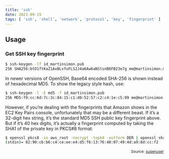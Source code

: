 ```yaml
---
title: 'ssh'
date: 2021-09-15
tags: [ 'ssh', 'shell', 'network', 'protocol', 'key', 'fingerprint' ]
---
```


## Usage

### Get SSH key fingerprint

```bash
$ ssh-keygen -lf id_martinsimon.pub
256 SHA256:btO1ftKaZ1AxBLvfuFLS2J4a6Aw6aNStsnB6FB23e7g me@martinsimon.me (ED25519)
```

In newer versions of OpenSSH, Base64 encoded SHA-256 is shown instead of
hexadecimal MD5. To show the legacy style hash, use:

```bash
$ ssh-keygen -l -E md5 -f id_martinsimon.pub
256 MD5:f0:cc:6d:7c:3c:84:15:c1:d0:52:57:c2:c4:1e:c5:09 me@martinsimon.me (ED25519)
```

However, if you’re dealing with the fingerprints that Amazon shows in the EC2
Key Pairs console, unfortunately that may be a different beast. If it’s a
32-digit hex string, it’s the standard MD5 SSH public key fingerprint above.
But if it’s 40 hex digits, it’s actually a fingerprint computed by taking the
SHA1 of the private key in PKCS#8 format:

```bash
$ openssl pkcs8 -in aws_root -nocrypt -topk8 -outform DER | openssl sha1 -c
(stdin)= 82:90:cb:b6:c4:ce:ee:e4:d5:f6:13:76:48:07:49:4d:a9:8d:cc:f2
```

<p style="font-size: 12px" align="right">
    Source: <a href="https://superuser.com/questions/421997/what-is-a-ssh-key-fingerprint-and-how-is-it-generated">superuser</a>
</p>
